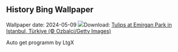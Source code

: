 ## History Bing Wallpaper
Wallpaper date: 2024-05-09
![](https://www.bing.com/th?id=OHR.EmirganPark_EN-IN1713260535_UHD.jpg&w=1000)Download: [Tulips at Emirgan Park in Istanbul, Türkiye (© Ozbalci/Getty Images)](https://www.bing.com/th?id=OHR.EmirganPark_EN-IN1713260535_UHD.jpg)

Auto get programm by LtgX
